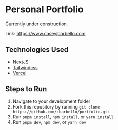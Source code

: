 # Personal Portfolio

Currently under construction.

Link: https://www.caseyjbarbello.com

## Technologies Used

- [NextJS](https://nextjs.org/)
- [Tailwindcss](https://tailwindcss.com/)
- [Vercel](https://vercel.com/home)

## Steps to Run

1. Navigate to your development folder
2. Fork this repository by running `git clone https://github.com/cbarbello/portfolio.git`
3. Run `pnpm install`, `npm install`, or `yarn install`
4. Run `pnpm dev`, `npm dev`, or `yarn dev`
